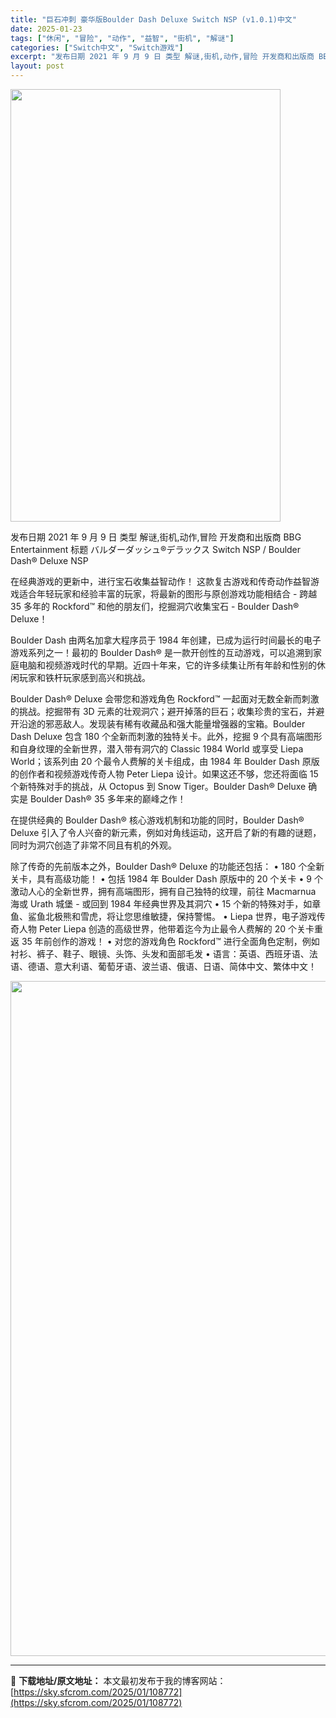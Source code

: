 ```yaml
---
title: "巨石冲刺 豪华版Boulder Dash Deluxe Switch NSP (v1.0.1)中文"
date: 2025-01-23
tags: ["休闲", "冒险", "动作", "益智", "街机", "解谜"]
categories: ["Switch中文", "Switch游戏"]
excerpt: "发布日期 2021 年 9 月 9 日 类型 解谜,街机,动作,冒险 开发商和出版商 BBG Entertainment 标题 バルダーダッシュ®デラックス Switch NSP / Boulder Dash® Deluxe NSP 在经典游戏的更新中，进行宝石收集益智动作！ 这款复古游戏和传奇动作&hellip;"
layout: post
---
```


<img class="aligncenter size-full wp-image-108767" src="https://sky.sfcrom.com/wp-content/uploads/2025/01/2025012313244034.webp" alt="" width="432" height="692" />

发布日期 2021 年 9 月 9 日
类型 解谜,街机,动作,冒险
开发商和出版商 BBG Entertainment
标题 バルダーダッシュ®デラックス Switch NSP / Boulder Dash® Deluxe NSP

在经典游戏的更新中，进行宝石收集益智动作！
这款复古游戏和传奇动作益智游戏适合年轻玩家和经验丰富的玩家，将最新的图形与原创游戏功能相结合 - 跨越 35 多年的 Rockford™ 和他的朋友们，挖掘洞穴收集宝石 - Boulder Dash® Deluxe！

Boulder Dash 由两名加拿大程序员于 1984 年创建，已成为运行时间最长的电子游戏系列之一！最初的 Boulder Dash® 是一款开创性的互动游戏，可以追溯到家庭电脑和视频游戏时代的早期。近四十年来，它的许多续集让所有年龄和性别的休闲玩家和铁杆玩家感到高兴和挑战。

Boulder Dash® Deluxe 会带您和游戏角色 Rockford™ 一起面对无数全新而刺激的挑战。挖掘带有 3D 元素的壮观洞穴；避开掉落的巨石；收集珍贵的宝石，并避开沿途的邪恶敌人。发现装有稀有收藏品和强大能量增强器的宝箱。Boulder Dash Deluxe 包含 180 个全新而刺激的独特关卡。此外，挖掘 9 个具有高端图形和自身纹理的全新世界，潜入带有洞穴的 Classic 1984 World 或享受 Liepa World；该系列由 20 个最令人费解的关卡组成，由 1984 年 Boulder Dash 原版的创作者和视频游戏传奇人物 Peter Liepa 设计。如果这还不够，您还将面临 15 个新特殊对手的挑战，从 Octopus 到 Snow Tiger。Boulder Dash® Deluxe 确实是 Boulder Dash® 35 多年来的巅峰之作！

在提供经典的 Boulder Dash® 核心游戏机制和功能的同时，Boulder Dash® Deluxe 引入了令人兴奋的新元素，例如对角线运动，这开启了新的有趣的谜题，同时为洞穴创造了非常不同且有机的外观。

除了传奇的先前版本之外，Boulder Dash® Deluxe 的功能还包括：
• 180 个全新关卡，具有高级功能！
• 包括 1984 年 Boulder Dash 原版中的 20 个关卡
• 9 个激动人心的全新世界，拥有高端图形，拥有自己独特的纹理，前往 Macmarnua 海或 Urath 城堡 - 或回到 1984 年经典世界及其洞穴
• 15 个新的特殊对手，如章鱼、鲨鱼北极熊和雪虎，将让您思维敏捷，保持警惕。
• Liepa 世界，电子游戏传奇人物 Peter Liepa 创造的高级世界，他带着迄今为止最令人费解的 20 个关卡重返 35 年前创作的游戏！
• 对您的游戏角色 Rockford™ 进行全面角色定制，例如衬衫、裤子、鞋子、眼镜、头饰、头发和面部毛发
• 语言：英语、西班牙语、法语、德语、意大利语、葡萄牙语、波兰语、俄语、日语、简体中文、繁体中文！

<img class="aligncenter size-full wp-image-108766" src="https://sky.sfcrom.com/wp-content/uploads/2025/01/202501231324404.webp" alt="" width="1920" height="1080" />

---
📖 **下载地址/原文地址：** 本文最初发布于我的博客网站：[https://sky.sfcrom.com/2025/01/108772](https://sky.sfcrom.com/2025/01/108772)
